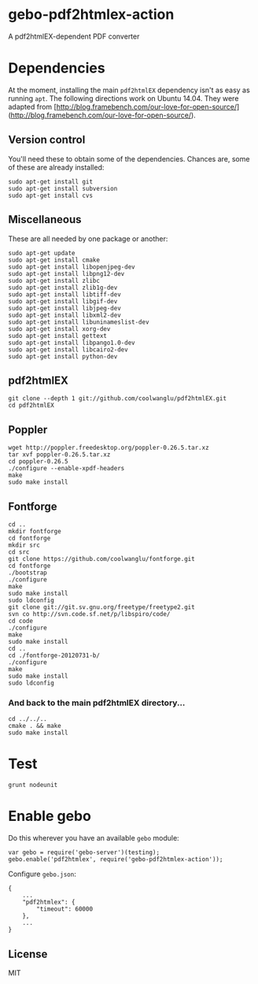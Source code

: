 gebo-pdf2htmlex-action
======================

A pdf2htmlEX-dependent PDF converter

# Dependencies

At the moment, installing the main `pdf2htmlEX` dependency isn't as easy as 
running `apt`. The following directions work on Ubuntu 14.04. They were adapted
from [http://blog.framebench.com/our-love-for-open-source/]
(http://blog.framebench.com/our-love-for-open-source/).

## Version control

You'll need these to obtain some of the dependencies. Chances are, some of
these are already installed:

```
sudo apt-get install git 
sudo apt-get install subversion
sudo apt-get install cvs
```

## Miscellaneous

These are all needed by one package or another:

```
sudo apt-get update
sudo apt-get install cmake
sudo apt-get install libopenjpeg-dev
sudo apt-get install libpng12-dev 
sudo apt-get install zlibc 
sudo apt-get install zlib1g-dev
sudo apt-get install libtiff-dev
sudo apt-get install libgif-dev
sudo apt-get install libjpeg-dev
sudo apt-get install libxml2-dev 
sudo apt-get install libuninameslist-dev
sudo apt-get install xorg-dev
sudo apt-get install gettext
sudo apt-get install libpango1.0-dev
sudo apt-get install libcairo2-dev
sudo apt-get install python-dev
```

## pdf2htmlEX

```
git clone --depth 1 git://github.com/coolwanglu/pdf2htmlEX.git
cd pdf2htmlEX
```

## Poppler

```
wget http://poppler.freedesktop.org/poppler-0.26.5.tar.xz
tar xvf poppler-0.26.5.tar.xz
cd poppler-0.26.5
./configure --enable-xpdf-headers
make
sudo make install
```

## Fontforge

```
cd ..
mkdir fontforge
cd fontforge
mkdir src
cd src
git clone https://github.com/coolwanglu/fontforge.git
cd fontforge
./bootstrap
./configure
make
sudo make install
sudo ldconfig
git clone git://git.sv.gnu.org/freetype/freetype2.git
svn co http://svn.code.sf.net/p/libspiro/code/
cd code
./configure
make
sudo make install
cd ..
cd ./fontforge-20120731-b/
./configure
make
sudo make install
sudo ldconfig
```

### And back to the main pdf2htmlEX directory...

```
cd ../../..
cmake . && make
sudo make install
```

# Test 

```
grunt nodeunit
```

# Enable gebo

Do this wherever you have an available `gebo` module:

```
var gebo = require('gebo-server')(testing);
gebo.enable('pdf2htmlex', require('gebo-pdf2htmlex-action'));
```

Configure `gebo.json`:

```
{
    ...
    "pdf2htmlex": {
        "timeout": 60000
    },
    ...
}
```

## License

MIT
